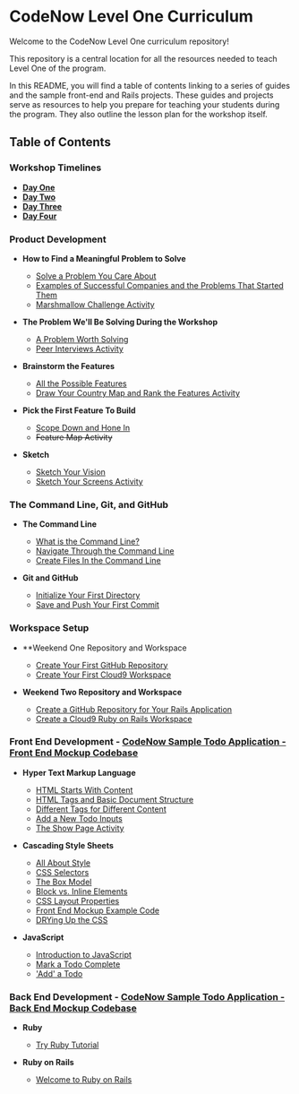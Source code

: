 # CodeNow Level One Curriculum
Welcome to the CodeNow Level One curriculum repository!

This repository is a central location for all the resources needed to teach Level One of the program.

In this README, you will find a table of contents linking to a series of guides and the sample front-end and Rails projects. These guides and projects serve as resources to help you prepare for teaching your students during the program. They also outline the lesson plan for the workshop itself.

## Table of Contents

### Workshop Timelines
  * [**Day One**](/workshop_timelines/day_one_timeline.md "Day One Timeline")
  * [**Day Two**](/workshop_timelines/day_two_timeline.md "Day Two Timeline")
  * [**Day Three**](/workshop_timelines/day_three_timeline.md "Day Three Timeline")
  * [**Day Four**](/workshop_timelines/day_four_timeline.md "Day Four Timeline")

### Product Development
  * **How to Find a Meaningful Problem to Solve**
    * [Solve a Problem You Care About](/product_development/solve_a_problem_you_care_about.md "Solve a Problem You Care About")
    * [Examples of Successful Companies and the Problems That Started Them](/product_development/examples_of_companies_and_the_problems_that_started_them.md "Examples of Successful Companies and the Problems That Started Them")
    * [Marshmallow Challenge Activity](/product_development/marshmallow_challenge_activity.md "Marshmallow Challenge Activity")

  * **The Problem We'll Be Solving During the Workshop**
    * [A Problem Worth Solving](/product_development/a_problem_worth_solving.md "A Problem Worth Solving")
    * [Peer Interviews Activity](/product_development/peer_interviews_activity.md "Peer Interviews Activity")

  * **Brainstorm the Features**
    * [All the Possible Features](/product_development/all_the_possible_features.md "All the Possible Features")
    * [Draw Your Country Map and Rank the Features Activity](/product_development/draw_your_country_map_and_rank_the_features_activity.md "Draw Your Country Map and Rank the Features Activity")

  * **Pick the First Feature To Build**
    * [Scope Down and Hone In](/product_development/scope_down_and_hone_in.md "Scope Down and Hone In")
    * ~~Feature Map Activity~~

  * **Sketch**
    * [Sketch Your Vision](/product_development/sketch_your_vision.md "Sketch Your Vision")
    * [Sketch Your Screens Activity](/product_development/sketch_your_screens_activity.md "Sketch Your Screens Activity")

### The Command Line, Git, and GitHub
  * **The Command Line**
    * [What is the Command Line?](/the_command_line_git_and_github/what_is_the_command_line.md "What is the Command Line?")
    * [Navigate Through the Command Line](/the_command_line_git_and_github/navigate_through_the_command_line.md "Navigate Through the Command Line")
    * [Create Files In the Command Line](/the_command_line_git_and_github/create_files_in_the_command_line.md "Create Files In the Command Line")

  * **Git and GitHub**
    * [Initialize Your First Directory](/the_command_line_git_and_github/initialize_your_first_directory.md "Initialize Your First Directory")
    * [Save and Push Your First Commit](/the_command_line_git_and_github/save_and_push_your_first_commit.md "Save and Push Your First Commit")

### Workspace Setup
  * **Weekend One Repository and Workspace
    * [Create Your First GitHub Repository](/account_setup/create_your_first_github_repository.md "Create Your First GitHub Repository")
    * [Create Your First Cloud9 Workspace](/account_setup/create_your_first_cloud9_workspace.md "Create Your First Cloud9 Workspace")

  * **Weekend Two Repository and Workspace**
    * [Create a GitHub Repository for Your Rails Application](/account_setup/create_a_github_repository_for_your_rails_application.md "Create a GitHub Repository for Your Rails Application")
    * [Create a Cloud9 Ruby on Rails Workspace](/account_setup/create_a_cloud9_ruby_on_rails_workspace.md "Create a Cloud9 Ruby on Rails Workspace")

### Front End Development - [CodeNow Sample Todo Application - Front End Mockup Codebase](https://github.com/CodeNowOrg/todo_app_mockup "CodeNow Sample Todo Application - Front End Mockup Codebase")

* **Hyper Text Markup Language**
  * [HTML Starts With Content](/front_end_development/html_starts_with_content.md "HTML Starts With Content")
  * [HTML Tags and Basic Document Structure](/front_end_development/html_tags_and_basic_document_structure.md "HTML Tags and Basic Document Structure")
  * [Different Tags for Different Content](/front_end_development/different_tags_for_different_content.md "Different Tags for Different Content")
  * [Add a New Todo Inputs](/front_end_development/add_a_new_todo_inputs.md "Add a New Todo Inputs")
  * [The Show Page Activity](/front_end_development/the_show_page_activity.md "The Show Page Activity")

* **Cascading Style Sheets**
  * [All About Style](/front_end_development/all_about_style.md "All About Style")
  * [CSS Selectors](/front_end_development/css_selectors.md "CSS Selectors")
  * [The Box Model](/front_end_development/the_box_model.md "The Box Model")
  * [Block vs. Inline Elements](/front_end_development/block_vs_inline_elements.md "Block vs. Inline Elements")
  * [CSS Layout Properties](/front_end_development/css_layout_properties.md "CSS Layout Properties")
  * [Front End Mockup Example Code](/front_end_development/front_end_mockup_example_code.md "Front End Mockup Example Code")
  * [DRYing Up the CSS](/front_end_development/drying_up_the_css.md "DRYing Up the CSS")

* **JavaScript**
  * [Introduction to JavaScript](/front_end_development/introduction_to_javascript.md "Introduction to JavaScript")
  * [Mark a Todo Complete](/front_end_development/mark_a_todo_complete.md "Mark a Todo Complete")
  * ['Add' a Todo](/front_end_development/add_a_todo.md "'Add' a Todo")

### Back End Development - [CodeNow Sample Todo Application - Back End Mockup Codebase](https://github.com/CodeNowOrg/todo_app_back_end "CodeNow Sample Todo Application - Back End Mockup Codebase")

* **Ruby**
  * [Try Ruby Tutorial](http://tryruby.org/levels/1/challenges/0 "Try Ruby Tutorial")

* **Ruby on Rails**
  * [Welcome to Ruby on Rails](/back_end_development/welcome_to_ruby_on_rails.md "Welcome to Ruby on Rails")
